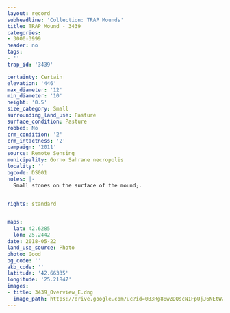 ```yaml
---
layout: record
subheadline: 'Collection: TRAP Mounds'
title: TRAP Mound - 3439
categories:
- 3000-3999
header: no
tags:
- ''
trap_id: '3439'

certainty: Certain
elevation: '446'
max_diameter: '12'
min_diameter: '10'
height: '0.5'
size_category: Small
surrounding_land_use: Pasture
surface_condition: Pasture
robbed: No
crm_condition: '2'
crm_intactness: '2'
campaign: '2011'
source: Remote Sensing
municipality: Gorno Sahrane necropolis
locality: ''
bgcode: DS001
notes: |-
  Small stones on the surface of the mound;.


rights: standard


maps:
  lat: 42.6285
  lon: 25.2442
date: 2018-05-22
land_use_source: Photo
photo: Good
bg_code: ''
akb_code: ''
latitude: '42.66335'
longitude: '25.21847'
images:
- title: 3439_Overview_E.dng
  image_path: https://drive.google.com/uc?id=0B3Rg88wZDQscN1FpUjJ6NEtWZ0E
---
```

